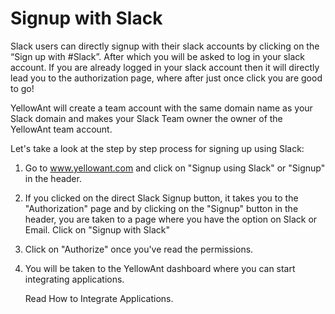 # Signup with Slack

Slack users can directly signup with their slack accounts by clicking on the “Sign up with \#Slack”. After which you will be asked to log in your slack account. If you are already logged in your slack account then it will directly lead you to the authorization page, where after just once click you are good to go!

YellowAnt will create a team account with the same domain name as your Slack domain and makes your Slack Team owner the owner of the YellowAnt team account.

Let's take a look at the step by step process for signing up using Slack:

1. Go to www.yellowant.com and click on "Signup using Slack" or "Signup" in the header.
2. If you clicked on the direct Slack Signup button, it takes you to the "Authorization" page and by clicking on the "Signup" button in the header, you are taken to a page where you have the option on Slack or Email. Click on "Signup with Slack"
3. Click on "Authorize" once you've read the permissions.
4. You will be taken to the YellowAnt dashboard where you can start integrating applications. 
  
   Read How to Integrate Applications. 





